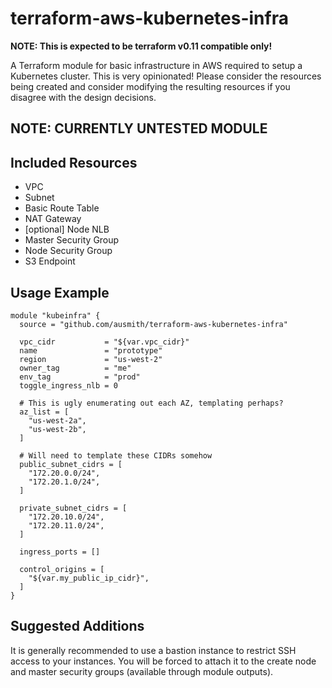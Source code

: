 # terraform-aws-kubernetes-infra

**NOTE: This is expected to be terraform v0.11 compatible only!**

A Terraform module for basic infrastructure in AWS required
to setup a Kubernetes cluster. This is very opinionated!
Please consider the resources being created and consider
modifying the resulting resources if you disagree with the
design decisions.

## NOTE: CURRENTLY UNTESTED MODULE

## Included Resources

* VPC
* Subnet
* Basic Route Table
* NAT Gateway
* [optional] Node NLB
* Master Security Group
* Node Security Group
* S3 Endpoint

## Usage Example

```
module "kubeinfra" {
  source = "github.com/ausmith/terraform-aws-kubernetes-infra"

  vpc_cidr           = "${var.vpc_cidr}"
  name               = "prototype"
  region             = "us-west-2"
  owner_tag          = "me"
  env_tag            = "prod"
  toggle_ingress_nlb = 0

  # This is ugly enumerating out each AZ, templating perhaps?
  az_list = [
    "us-west-2a",
    "us-west-2b",
  ]

  # Will need to template these CIDRs somehow
  public_subnet_cidrs = [
    "172.20.0.0/24",
    "172.20.1.0/24",
  ]

  private_subnet_cidrs = [
    "172.20.10.0/24",
    "172.20.11.0/24",
  ]

  ingress_ports = []

  control_origins = [
    "${var.my_public_ip_cidr}",
  ]
}
```

## Suggested Additions

It is generally recommended to use a bastion instance to
restrict SSH access to your instances. You will be forced
to attach it to the create node and master security groups
(available through module outputs).
